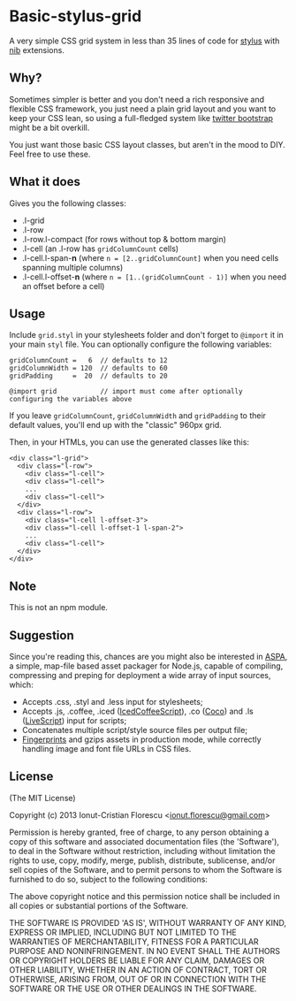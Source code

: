 # Basic-stylus-grid

A very simple CSS grid system in less than 35 lines of code for [stylus](http://learnboost.github.io/stylus/) with [nib](http://visionmedia.github.io/nib/) extensions.

## Why?

Sometimes simpler is better and you don't need a rich responsive and flexible CSS framework, you just need a plain grid layout and you want to keep your CSS lean, so using a full-fledged system like [twitter bootstrap](http://twitter.github.io/bootstrap/) might be a bit overkill.

You just want those basic CSS layout classes, but aren't in the mood to DIY. Feel free to use these.

## What it does

Gives you the following classes:
- .l-grid
- .l-row
- .l-row.l-compact (for rows without top & bottom margin)
- .l-cell (an .l-row has `gridColumnCount` cells)
- .l-cell.l-span-**n** (where `n = [2..gridColumnCount]` when you need cells spanning multiple columns)
- .l-cell.l-offset-**n** (where `n = [1..(gridColumnCount - 1)]` when you need an offset before a cell)

## Usage

Include `grid.styl` in your stylesheets folder and don't forget to `@import` it in your main `styl` file.
You can optionally configure the following variables:

    gridColumnCount =   6  // defaults to 12
    gridColumnWidth = 120  // defaults to 60
    gridPadding     =  20  // defaults to 20

    @import grid           // import must come after optionally configuring the variables above

If you leave `gridColumnCount`, `gridColumnWidth` and `gridPadding` to their default values, you'll end up with the "classic" 960px grid.

Then, in your HTMLs, you can use the generated classes like this:

    <div class="l-grid">
      <div class="l-row">
        <div class="l-cell">
        <div class="l-cell">
        ...
        <div class="l-cell">
      </div>
      <div class="l-row">
        <div class="l-cell l-offset-3">
        <div class="l-cell l-offset-1 l-span-2">
        ...
        <div class="l-cell">
      </div>
    </div>

## Note
This is not an npm module.

## Suggestion

Since you're reading this, chances are you might also be interested in [ASPA](https://github.com/icflorescu/aspa), a simple, map-file based asset packager for Node.js, capable of compiling, compressing and preping for deployment a wide array of input sources, which:
- Accepts .css, .styl and .less input for stylesheets;
- Accepts .js, .coffee, .iced ([IcedCoffeeScript](http://maxtaco.github.com/coffee-script/)), .co ([Coco](https://github.com/satyr/coco#readme)) and .ls ([LiveScript](http://livescript.net/)) input for scripts;
- Concatenates multiple script/style source files per output file;
- [Fingerprints](http://guides.rubyonrails.org/asset_pipeline.html#what-is-fingerprinting-and-why-should-i-care) and gzips assets in production mode, while correctly handling image and font file URLs in CSS files.

## License

(The MIT License)

Copyright (c) 2013 Ionut-Cristian Florescu &lt;ionut.florescu@gmail.com&gt;

Permission is hereby granted, free of charge, to any person obtaining a copy of this software and associated documentation files (the 'Software'), to deal in the Software without restriction, including without limitation the rights to use, copy, modify, merge, publish, distribute, sublicense, and/or sell copies of the Software, and to permit persons to whom the Software is furnished to do so, subject to the following conditions:

The above copyright notice and this permission notice shall be included in all copies or substantial portions of the Software.

THE SOFTWARE IS PROVIDED 'AS IS', WITHOUT WARRANTY OF ANY KIND, EXPRESS OR IMPLIED, INCLUDING BUT NOT LIMITED TO THE WARRANTIES OF MERCHANTABILITY, FITNESS FOR A PARTICULAR PURPOSE AND NONINFRINGEMENT. IN NO EVENT SHALL THE AUTHORS OR COPYRIGHT HOLDERS BE LIABLE FOR ANY CLAIM, DAMAGES OR OTHER LIABILITY, WHETHER IN AN ACTION OF CONTRACT,
TORT OR OTHERWISE, ARISING FROM, OUT OF OR IN CONNECTION WITH THE SOFTWARE OR THE USE OR OTHER DEALINGS IN THE SOFTWARE.
